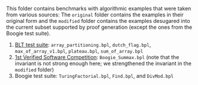 This folder contains benchmarks with algorithmic examples that were taken from
various sources:
The `original` folder contains the examples in their original form and
the `modified` folder contains the examples
desugared into the current subset supported by proof generation (except 
the ones from the Boogie test suite).
1. [BLT test suite](https://github.com/emptylambda/BLT/blob/master/benchmarks/GroupA/):
`array_partitioning.bpl`, `dutch_flag.bpl`, `max_of_array_v1.bpl`, `plateau.bpl`,
`sum_of_array.bpl`
2. [1st Verified Software Competition](https://link.springer.com/chapter/10.1007/978-3-642-21437-0_14): `Boogie_Summax.bpl` (note that the invariant
is not strong enough here; we strengthened the invariant in the `modified` 
folder)
3. Boogie test suite: `TuringFactorial.bpl`, `Find.bpl`, and `DivMod.bpl`